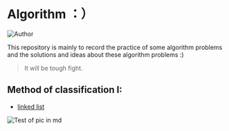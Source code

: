 # Algorithm ：）

![Author](https://img.shields.io/badge/Author-Vincent-brightgreen)

This repository is mainly to record the practice of some algorithm problems and the solutions and ideas about these algorithm problems :)

>It will be tough fight.


## Method of classification I:

* [linked list](https://github.com/xxxVincent-L/algorithm-training/Summary/Linked%20List.md)



![Test of pic in md](https://s2.loli.net/2021/12/11/hFjkSlPrNvYVdOM.png)
